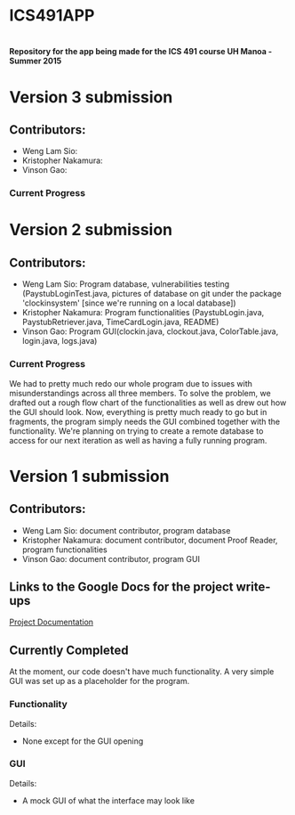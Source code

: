 # ICS491APP

<head>
<h1></h1>
<h4>Repository for the app being made for the ICS 491 course UH Manoa - Summer 2015</h4>
</head>



<body>
<h1>Version 3 submission</h1>
<h2>Contributors:</h2> 
<ul>
  <li>Weng Lam Sio: </li>
  <li>Kristopher Nakamura: </li>
  <li>Vinson Gao: </li>
</ul>

<h3>Current Progress</h3>
  <p>
    
  </p>
  
  
<h1>Version 2 submission</h1>
<h2>Contributors:</h2> 
<ul>
  <li>Weng Lam Sio: Program database, vulnerabilities testing (PaystubLoginTest.java, pictures of database on git under the package 'clockinsystem' [since we're running on a local database])</li>
  <li>Kristopher Nakamura: Program functionalities (PaystubLogin.java, PaystubRetriever.java, TimeCardLogin.java, README)</li>
  <li>Vinson Gao: Program GUI(clockin.java, clockout.java, ColorTable.java, login.java, logs.java)</li>
</ul>

<h3>Current Progress</h3>
  <p>
    We had to pretty much redo our whole program due to issues with misunderstandings across all three members.  To solve the problem, we drafted out a rough flow chart of the functionalities as well as drew out how the GUI should look.  Now, everything is pretty much ready to go but in fragments, the program simply needs the GUI combined together with the functionality.  We're planning on trying to create a remote database to access for our next iteration as well as having a fully running program.
  </p>


<h1>Version 1 submission</h1>
<h2>Contributors:</h2> 
<ul>
  <li>Weng Lam Sio: document contributor, program database</li>
  <li>Kristopher Nakamura: document contributor, document Proof Reader, program functionalities</li>
  <li>Vinson Gao: document contributor, program GUI</li>
</ul>

<h2>Links to the Google Docs for the project write-ups</h2>
<p><a href="https://docs.google.com/document/d/1jK82QykJEKOXUO_ZzF_b3scxltRDfkjXmqocNDCn8gs/edit?usp=sharing">Project Documentation</a>
  
<h2>Currently Completed</h2>
At the moment, our code doesn't have much functionality.  A very simple GUI was set up as a placeholder for the program.

<h3>Functionality</h3>
Details:
 <ul>
  <li>None except for the GUI opening</li>
 </ul>
 
<h3>GUI</h3>
Details:
  <ul>
    <li>A mock GUI of what the interface may look like</li>
  </ul>

</body>
